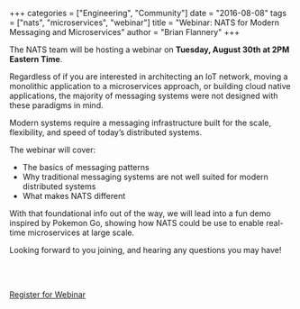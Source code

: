 +++
categories = ["Engineering", "Community"]
date = "2016-08-08"
tags = ["nats", "microservices", "webinar"]
title = "Webinar: NATS for Modern Messaging and Microservices"
author = "Brian Flannery"
+++

The NATS team will be hosting a webinar on **Tuesday, August 30th at 2PM Eastern Time**.

Regardless of if you are interested in architecting an IoT network, moving a monolithic application to a microservices approach, or building cloud native applications, the majority of messaging systems were not designed with these paradigms in mind.

Modern systems require a messaging infrastructure built for the scale, flexibility, and speed of today’s distributed systems.

The webinar will cover:

- The basics of messaging patterns
- Why traditional messaging systems are not well suited for modern distributed systems
- What makes NATS different

With that foundational info out of the way, we will lead into a fun demo inspired by Pokemon Go, showing how NATS could be use to enable real-time microservices at large scale.

Looking forward to you joining, and hearing any questions you may have!

<br>
<br>

<a target="_blank" href="https://attendee.gotowebinar.com/register/6003868226769146883" class="btn btn-primary btn-lg btn-block">Register for Webinar</a>
